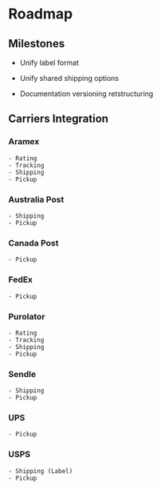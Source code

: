 # Roadmap

## Milestones

- Unify label format

- Unify shared shipping options

- Documentation versioning retstructuring

## Carriers Integration

### Aramex

    - Rating
    - Tracking
    - Shipping
    - Pickup

### Australia Post

    - Shipping
    - Pickup

### Canada Post

    - Pickup

### FedEx

    - Pickup

### Purolator

    - Rating
    - Tracking
    - Shipping
    - Pickup

### Sendle

    - Shipping
    - Pickup

### UPS

    - Pickup

### USPS

    - Shipping (Label)
    - Pickup
